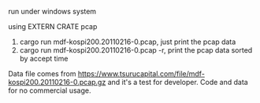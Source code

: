 run under windows system

using EXTERN CRATE pcap

1) cargo run mdf-kospi200.20110216-0.pcap, just print the pcap data
2) cargo run mdf-kospi200.20110216-0.pcap -r, print the pcap data sorted by accept time

Data file comes from https://www.tsurucapital.com/file/mdf-kospi200.20110216-0.pcap.gz and it's a test for developer.
Code and data for no commercial usage.

